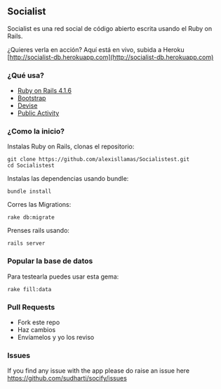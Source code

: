 ## Socialist

Socialist es una red social de código abierto escrita usando el Ruby on Rails.

¿Quieres verla en acción? Aquí está en vivo, subida a Heroku [http://socialist-db.herokuapp.com](http://socialist-db.herokuapp.com)

### ¿Qué usa?

* [Ruby on Rails 4.1.6](https://github.com/rails/rails) 
* [Bootstrap](https://github.com/twbs/bootstrap-sass)
* [Devise](https://github.com/plataformatec/devise)
* [Public Activity](https://github.com/chaps-io/public_activity)


### ¿Como la inicio?

Instalas Ruby on Rails, clonas el repositorio:
  
```
git clone https://github.com/alexisllamas/Socialistest.git
cd Socialistest
```
Instalas las dependencias usando bundle:

```
bundle install
```

Corres las Migrations:

```
rake db:migrate
```

Prenses rails usando:

```
rails server
```

### Popular la base de datos
Para testearla puedes usar esta gema:

```
rake fill:data
```


### Pull Requests

* Fork este repo 
* Haz cambios
* Envíamelos y yo los reviso

### Issues
If you find any issue with the app please do raise an issue here https://github.com/sudharti/socify/issues

